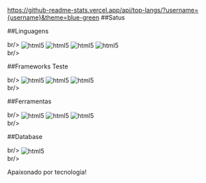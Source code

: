 

https://github-readme-stats.vercel.app/api/top-langs/?username={username}&theme=blue-green ##Satus


##Linguagens
<div style="display: inline_block"<>br/>
  <img align="center" alt="html5" src="https://img.shields.io/badge/Python-14354C?style=for-the-badge&logo=python&logoColor=white" />  
  <img align="center" alt="html5" src="https://img.shields.io/badge/Go-00ADD8?style=for-the-badge&logo=go&logoColor=white" />
  <img align="center" alt="html5" src="https://img.shields.io/badge/HTML-239120?style=for-the-badge&logo=html5&logoColor=white" />
  <img align="center" alt="html5" src="https://img.shields.io/badge/JavaScript-323330?style=for-the-badge&logo=javascript&logoColor=F7DF1E" />
<div>br/>

##Frameworks Teste
<div style="display: inline_block"<>br/>
<img align="center" alt="html5" src="https://img.shields.io/badge/-cypress-%23E5E5E5?style=for-the-badge&logo=cypress&logoColor=058a5)" />
<img align="center" alt="html5" src="https://img.shields.io/badge/-selenium-%43B02A?style=for-the-badge&logo=selenium&logoColor=white" />
<img align="center" alt="html5" src="https://img.shields.io/badge/Postman-FF6C37?style=for-the-badge&logo=postman&logoColor=white" />
<div>br/>

##Ferramentas
<div style="display: inline_block"<>br/>
<img align="center" alt="html5" src="https://img.shields.io/badge/jira-%230A0FFF.svg?style=for-the-badge&logo=jira&logoColor=white" />
<img align="center" alt="html5" src="https://img.shields.io/badge/github-%23121011.svg?style=for-the-badge&logo=github&logoColor=white" />
<img align="center" alt="html5" src="https://img.shields.io/badge/git-%23F05033.svg?style=for-the-badge&logo=git&logoColor=white" />
<div>br/>


##Database
<div style="display: inline_block"<>br/>
<img align="center" alt="html5" src="https://img.shields.io/badge/PostgreSQL-316192?style=for-the-badge&logo=postgresql&logoColor=white" /> 
<div>br/>

Apaixonado por tecnologia!

